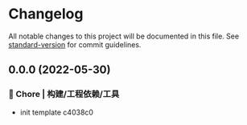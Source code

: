 # Changelog

All notable changes to this project will be documented in this file. See [standard-version](https://github.com/conventional-changelog/standard-version) for commit guidelines.

## 0.0.0 (2022-05-30)


### 🚀 Chore | 构建/工程依赖/工具

* init template c4038c0
